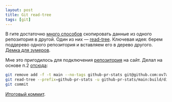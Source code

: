 ```yaml
---
layout: post
title: Git read-tree
tags: [git]
---
```

В гите достаточно [много способов](https://stackoverflow.com/questions/6500524/alternatives-to-git-submodules) скопировать данные из одного репозитория в другой. Один из них — [read-tree](https://git-scm.com/docs/git-read-tree). Ключевая идея: берем поддерево одного репозитория и вставляем его в дерево другого. [Демка для зумеров](https://www.youtube.com/watch?v=t3Qhon7burE).

Мне это пригодилось для подключения [репозитория](https://github.com/ov7a/github-pr-stats) на сайт. Делал на основе п.2 [отсюда](https://stackoverflow.com/a/30386041/1003491):
```bash
git remove add -f -t main --no-tags github-pr-stats git@github.com:ov7a/github-pr-stats.git
git read-tree --prefix=github-pr-stats -u github-pr-stats/main:build/distributions
git commit
```
[Итоговый коммит](https://github.com/ov7a/ov7a.github.io/commit/9a0e36082080313e3380144969d8e555169e7b4a).

